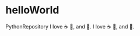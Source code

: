 # helloWorld
PythonRepository
I love :coffee: :pizza:, and :dancer:. 
I love :coffee: :pizza:, and :dancer:. 

